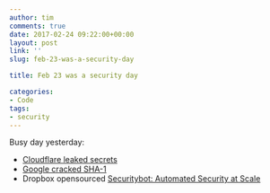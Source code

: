```yaml
---
author: tim
comments: true
date: 2017-02-24 09:22:00+00:00
layout: post
link: ''
slug: feb-23-was-a-security-day

title: Feb 23 was a security day

categories:
- Code
tags:
- security
---
```


Busy day yesterday:

* [Cloudflare leaked secrets](https://blog.cloudflare.com/incident-report-on-memory-leak-caused-by-cloudflare-parser-bug/ "Cloudflare leaked secrets")
* [Google cracked SHA-1](http://www.theverge.com/2017/2/23/14712118/google-sha1-collision-broken-web-encryption-shattered "Google cracked SHA-1")
* Dropbox opensourced [Securitybot: Automated Security at Scale](https://blogs.dropbox.com/tech/2017/02/meet-securitybot-open-sourcing-automated-security-at-scale/ "Securitybot: Open Sourcing Automated Security at Scale")